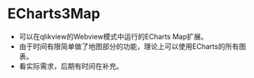 # ECharts3Map
- 可以在qlikview的Webview模式中运行的ECharts Map扩展。
- 由于时间有限简单做了地图部分的功能，理论上可以使用ECharts的所有图表。
- 看实际需求，后期有时间在补充。
